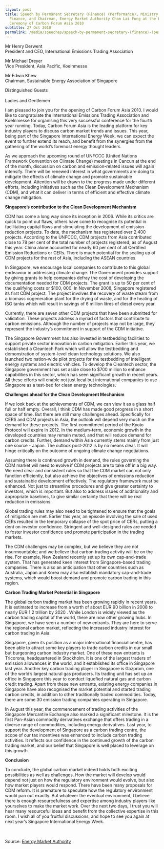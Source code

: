 ```yaml
---
layout: post
title: Speech by Permanent Secretary (Finance) (Performance), Ministry of
  Finance, and Chairman, Energy Market Authority Chan Lai Fung at the Opening
  Ceremony of Carbon Forum Asia 2010
subtitle: 27 Oct 2010
permalink: /media/speeches/speech-by-permanent-secretary-(finance)-(performance)-ministry-of-finance-and-chairman-energy-market-authority-2010-27-october-2010/
---
```

Mr Henry Derwent  
President and CEO, International Emissions Trading Association

Mr Michael Dreyer  
Vice President, Asia Pacific, Koelnmesse

Mr Edwin Khew  
Chairman, Sustainable Energy Association of Singapore

Distinguished Guests  
<br>
Ladies and Gentlemen

I am pleased to join you for the opening of Carbon Forum Asia 2010. I would like to congratulate the International Emissions Trading Association and Koelnmesse for organising this very successful conference for the fourth year running. Today, Carbon Forum Asia is the leading platform for key industry players to discuss carbon market trends and issues. This year, being part of the Singapore International Energy Week, we can expect the event to further extend its reach, and benefit from the synergies from the gathering of the world’s foremost energy thought leaders.

As we approach the upcoming round of UNFCCC (United Nations Framework Convention on Climate Change) meetings in Cancun at the end of the month, discussion on carbon and emission-related issues will again intensify. There will be renewed interest in what governments are doing to mitigate the effects of climate change and promote sustainable development. Attention will be drawn to the progress made under different efforts, including initiatives such as the Clean Development Mechanism (CDM), and what it can deliver in terms of efficient and effective climate change mitigation.

**Singapore’s contribution to the Clean Development Mechanism**

CDM has come a long way since its inception in 2006. While its critics are quick to point out flaws, others have come to recognise its potential in facilitating capital flows and stimulating the development of emission-reduction projects. To date, the mechanism has registered over 2,400 projects. According to the UNFCCC, CDM projects from Asia contributed close to 78 per cent of the total number of projects registered, as of August this year. China alone accounted for nearly 60 per cent of all Certified Emission Reductions or CERs. There is much potential for the scaling up of CDM projects for the rest of Asia, including the ASEAN countries.

In Singapore, we encourage local companies to contribute to this global endeavour in addressing climate change. The Government provides support by giving grants to help companies defray the cost of developing the documentation needed for CDM projects. The grant is up to 50 per cent of the qualifying costs or $100, 000. In November 2008, Singapore registered its first CDM project. The project involves the recovery of waste steam from a biomass cogeneration plant for the drying of waste, and for the heating of ISO tanks which will result in savings of 6 million litres of diesel every year.

Currently, there are seven other CDM projects that have been submitted for validation. These projects address a myriad of factors that contribute to carbon emissions. Although the number of projects may not be large, they represent the industry’s commitment in support of the CDM initiative.

The Singapore Government has also invested in testbedding facilities to support private sector innovation in carbon mitigation. Earlier this year, we established a Cleantech Park which will allow the testbedding and demonstration of system-level clean technology solutions. We also launched two nation-wide pilot projects for the testbedding of intelligent energy systems and electric vehicles. To develop the Cleantech sector, the Singapore government has set aside close to $700 million to enhance capabilities in this sector, which has seen significant growth in recent years. All these efforts will enable not just local but international companies to use Singapore as a test-bed for clean energy technologies.

**Challenges ahead for the Clean Development Mechanism**

If we look back at the achievements of CDM, we can view it as a glass half full or half empty. Overall, I think CDM has made good progress in a short space of time. But there are still many challenges ahead. Specifically for CERS and CDM projects in Asia, the outlook will depend very much on the demand for these projects. The first commitment period of the Kyoto Protocol will expire in 2012. In the medium-term, economic growth in the developed countries may remain muted, and that will reduce demand for carbon credits. Further, demand within Asia currently stems mainly from just one source - Japan. The outlook post-2012 is by no means clear. It will hinge critically on the outcome of ongoing climate change negotiations.

Assuming there is continued growth in demand, the rules governing the CDM market will need to evolve if CDM projects are to take off in a big way. We need clear and consistent rules so that the CDM market can not only function efficiently, but also achieve the objectives of emissions reduction and sustainable development effectively. The regulatory framework must be enhanced. Not just to streamline procedures and give greater certainty to investors, which is important. But also to address issues of additionality and appropriate baselines, to give similar certainty that there will be real reduction in emissions.

Global trading rules may also need to be tightened to ensure that the goals of mitigation are met. Earlier this year, an episode involving the sale of used CERs resulted in the temporary collapse of the spot price of CERs, putting a dent on investor confidence. Stringent and well-designed rules are needed to foster investor confidence and promote participation in the trading markets.

The CDM challenges may be complex, but we believe they are not insurmountable; and we believe that carbon trading activity will be on the rise. For example, New Zealand recently set up its own cap-and-trade system. That has generated keen interest from Singapore-based trading companies. There is also an anticipation that other countries such as Australia, Japan and Korea may also establish mandatory cap-and-trade systems, which would boost demand and promote carbon trading in this region.

**Carbon Trading Market Potential in Singapore**

The global carbon trading market has been growing rapidly in recent years. It is estimated to increase from a worth of about EUR 90 billion in 2008 to nearly EUR 1.2 trillion by 2020 . While London is widely viewed as the carbon trading capital of the world, there are now other growing hubs. In Singapore, we have seen a number of new entrants. They are here to serve the regional carbon market, reflecting the increased industry interest for carbon trading in Asia.

Singapore, given its position as a major international financial centre, has been able to attract some key players to trade carbon credits in our small but burgeoning carbon industry market. One of these new entrants is Tricorona, headquartered in Stockholm. It is one of the largest traders of emission allowances in the world, and it established its office in Singapore last year. Another key carbon trading player in Singapore is Gazprom, one of the world’s largest natural gas producers. Its trading unit has set up an office in Singapore this year to conduct liquefied natural gas and carbon credit trading. Apart from these new entrants, existing energy companies in Singapore have also recognised the market potential and started trading carbon credits, in addition to other traditionally traded commodities. Today, there are some 30 emission trading companies operating in Singapore.

In August this year, the commencement of trading activities of the Singapore Mercantile Exchange also marked a significant milestone. It is the first Pan-Asian commodity derivatives exchange that offers trading in a diverse range of commodities, including energy derivatives. Last year, to support the development of Singapore as a carbon trading centre, the scope of our tax incentives was enhanced to include carbon trading activities. It reflects our confidence in the continued growth of the carbon trading market, and our belief that Singapore is well placed to leverage on this growth.

**Conclusion**

To conclude, the global carbon market indeed holds both exciting possibilities as well as challenges. How the market will develop would depend not just on how the regulatory environment would evolve, but also how market players would respond. There have been many proposals for CDM reform. It is premature to speculate how the regulatory environment would pan out exactly. But whatever the eventual environment, I believe there is enough resourcefulness and expertise among industry players like yourselves to make the market work. Over the next two days, I trust you will hear many resourceful ideas and benefit from the collective expertise in this room. I wish all of you fruitful discussions, and hope to see you again at next year’s Singapore International Energy Week.
<br><br><br> 


Source: [<a href="https://www.ema.gov.sg/news-events/news/speeches/speech-by-ms-chan-lai-fung-permanent-secretary-finance-performance,-ministry-of-finance-and-chairman-energy-market-authority-at-the-opening-ceremony-of-carbon-forum-asia-2010" target="_blank">Energy Market Authority</a>](https://www.ema.gov.sg/news-events/news/speeches/speech-by-ms-chan-lai-fung-permanent-secretary-finance-performance,-ministry-of-finance-and-chairman-energy-market-authority-at-the-opening-ceremony-of-carbon-forum-asia-2010)